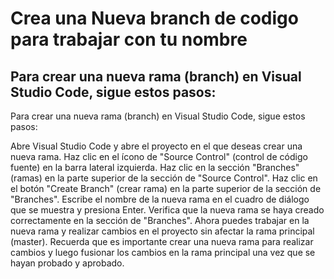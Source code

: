 # Crea una Nueva branch de codigo para trabajar con tu nombre



## Para crear una nueva rama (branch) en Visual Studio Code, sigue estos pasos:

Para crear una nueva rama (branch) en Visual Studio Code, sigue estos pasos:

Abre Visual Studio Code y abre el proyecto en el que deseas crear una nueva rama.
Haz clic en el ícono de "Source Control" (control de código fuente) en la barra lateral izquierda.
Haz clic en la sección "Branches" (ramas) en la parte superior de la sección de "Source Control".
Haz clic en el botón "Create Branch" (crear rama) en la parte superior de la sección de "Branches".
Escribe el nombre de la nueva rama en el cuadro de diálogo que se muestra y presiona Enter.
Verifica que la nueva rama se haya creado correctamente en la sección de "Branches".
Ahora puedes trabajar en la nueva rama y realizar cambios en el proyecto sin afectar la rama principal (master). Recuerda que es importante crear una nueva rama para realizar cambios y luego fusionar los cambios en la rama principal una vez que se hayan probado y aprobado.